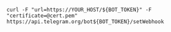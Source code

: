 

```curl -F "url=https://YOUR_HOST/${BOT_TOKEN}" -F "certificate=@cert.pem" https://api.telegram.org/bot${BOT_TOKEN}/setWebhook```
